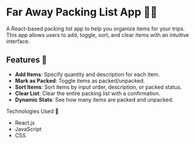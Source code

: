 # Far Away Packing List App 🌴💼

A React-based packing list app to help you organize items for your trips. This app allows users to add, toggle, sort, and clear items with an intuitive interface.

## Features 🚀

- **Add Items**: Specify quantity and description for each item.
- **Mark as Packed**: Toggle items as packed/unpacked.
- **Sort Items**: Sort items by input order, description, or packed status.
- **Clear List**: Clear the entire packing list with a confirmation.
- **Dynamic Stats**: See how many items are packed and unpacked.

Technologies Used 🧰
- React.js
- JavaScript
- CSS
